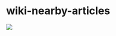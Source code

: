 # wiki-nearby-articles

![](https://github.com/atharva-2001/wiki-nearby-articles/blob/main/wiki-nearby-articles/bin/gifs/Peek%202021-01-06%2018-54.gif)
